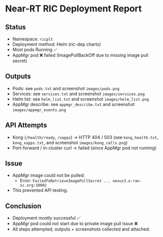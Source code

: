 # Near-RT RIC Deployment Report

## Status
- Namespace: `ricplt`
- Deployment method: Helm (ric-dep charts)
- Most pods Running ✅
- AppMgr pod ❌ failed (ImagePullBackOff due to missing image pull secret)

## Outputs
- Pods: see `pods.txt` and screenshot `images/pods.png`
- Services: see `services.txt` and screenshot `images/services.png`
- Helm list: see `helm_list.txt` and screenshot `images/helm_list.png`
- AppMgr describe: see `appmgr_describe.txt` and screenshot `images/appmgr_events.png`

## API Attempts
- Kong (`/health/ready`, `/xapps`) → HTTP 404 / 503 (see `kong_health.txt`, `kong_xapps.txt`, and screenshot `images/kong_calls.png`)
- Port-forward / in-cluster curl → failed (since AppMgr pod not running)

## Issue
- AppMgr image could not be pulled:
  - Error: `FailedToRetrieveImagePullSecret ... nexus3.o-ran-sc.org:10002`
- This prevented API testing.

## Conclusion
- Deployment mostly successful ✅
- AppMgr pod could not start due to private image pull issue ❌
- All steps attempted, outputs + screenshots collected and attached.
